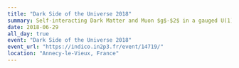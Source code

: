 ```yaml
---
title: "Dark Side of the Universe 2018"
summary: Self-interacting Dark Matter and Muon $g$-$2$ in a gauged U(1)$_{L_\mu-L_\tau}$ model
date: 2018-06-29
all_day: true
event: "Dark Side of the Universe 2018"
event_url: "https://indico.in2p3.fr/event/14719/"
location: "Annecy-le-Vieux, France"
---
```

